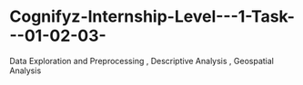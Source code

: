 # Cognifyz-Internship-Level---1-Task---01-02-03-
Data Exploration and Preprocessing , Descriptive Analysis , Geospatial Analysis
